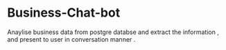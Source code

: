 # Business-Chat-bot
Anaylise business data from postgre databse and extract the information , and present to user in conversation manner .
